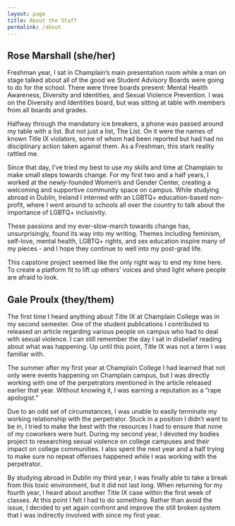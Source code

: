 ```yaml
---
layout: page
title: About the Staff
permalink: /about
---
```


## Rose Marshall (she/her)

Freshman year, I sat in Champlain’s main presentation room while a man on stage talked about all of the good we Student Advisory Boards were going to do for the school. There were three boards present: Mental Health Awareness, Diversity and Identities, and Sexual Violence Prevention. I was on the Diversity and Identities board, but was sitting at  table with members from all boards and grades.

Halfway through the mandatory ice breakers, a phone was passed around my table with a list. But not just a list, The List. On it were the names of known Title IX violators, some of whom had been reported but had had no disciplinary action taken against them. As a Freshman, this stark reality rattled me.

Since that day, I’ve tried my best to use my skills and time at Champlain to make small steps towards change. For my first two and a half years, I worked at the newly-founded Women’s and Gender Center, creating a welcoming and supportive community space on campus. While studying abroad in Dublin, Ireland I interned with an LGBTQ+ education-based non-profit, where I went around to schools all over the country to talk about the importance of LGBTQ+ inclusivity.

These passions and my ever-slow-march towards change has, unsurprisingly, found its way into my writing. Themes including feminism, self-love, mental health, LGBTQ+ rights, and sex education inspire many of my pieces - and I hope they continue to well into my post-grad life.

This capstone project seemed like the only right way to end my time here. To create a platform fit to lift up others’ voices and shed light where people are afraid to look.

## Gale Proulx (they/them)

The first time I heard anything about Title IX at Champlain College was in my second semester. One of the student publications I contributed to released an article regarding various people on campus who had to deal with sexual violence. I can still remember the day I sat in disbelief reading about what was happening. Up until this point, Title IX was not a term I was familiar with.

The summer after my first year at Champlain College I had learned that not only were events happening on Champlain campus, but I was directly working with one of the perpetrators mentioned in the article released earlier that year. Without knowing it, I was earning a reputation as a “rape apologist.”

Due to an odd set of circumstances, I was unable to easily terminate my working relationship with the perpetrator. Stuck in a position I didn’t want to be in, I tried to make the best with the resources I had to ensure that none of my coworkers were hurt. During my second year, I devoted my bodies project to researching sexual violence on college campuses and their impact on college communities. I also spent the next year and a half trying to make sure no repeat offenses happened while I was working with the perpetrator.

By studying abroad in Dublin my third year, I was finally able to take a break from this toxic environment, but it did not last long. When returning for my fourth year, I heard about another Title IX case within the first week of classes. At this point I felt I had to do something. Rather than avoid the issue, I decided to yet again confront and improve the still broken system that I was indirectly involved with since my first year.
